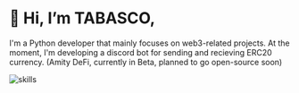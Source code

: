 # 👋 Hi, I’m TABASCO,
I'm a Python developer that mainly focuses on web3-related projects. At the moment, I'm developing a discord bot for sending and recieving ERC20 currency. (Amity DeFi, currently in Beta, planned to go open-source soon)


![skills](https://i.imgur.com/bBxcoB4.png)
